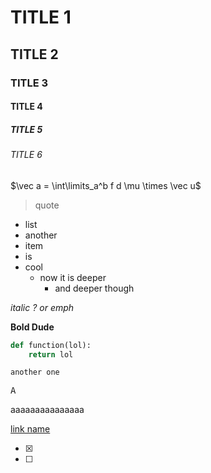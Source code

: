 # TITLE 1

## TITLE 2

### TITLE 3

#### TITLE 4

##### TITLE 5

###### TITLE 6

<!-- this is a comment -->

<!-- 
  ~this one makes use of
  *an extension for coloring
  $comments
-->


$\vec a = \int\limits_a^b f d \mu \times \vec u$

> quote

- list
- another
- item
- is
- cool
  - now it is deeper
    - and deeper though

_italic ? or emph_

**Bold Dude**

```python
def function(lol):
    return lol
```

`another one`

<kbd>A</kbd>

aaaaaaaaaaaaaaa

[link name](link)

- [x]
- [ ]
